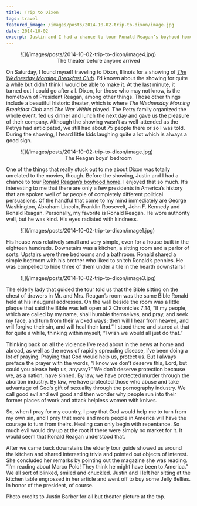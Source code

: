 ```yaml
---
title: Trip to Dixon
tags: travel
featured_image: /images/posts/2014-10-02-trip-to-dixon/image.jpg
date: 2014-10-02
excerpt: Justin and I had a chance to tour Ronald Reagan’s boyhood home. I enjoyed that so much. It’s interesting to me that there are only a few presidents in America’s history that are spoken well of by people of completely different political persuasions. Of the handful that come to my mind immediately are George Washington, Abraham Lincoln, Franklin Roosevelt, John F. Kennedy and Ronald Reagan. Personally, my favorite is Ronald Reagan. He wore authority well, but he was kind. His eyes radiated with kindness.
---
```


<figure markdown="1">
![](/images/posts/2014-10-02-trip-to-dixon/image4.jpg)
<figcaption style="text-align:center;">The theater before anyone arrived</figcaption>
</figure>

On Saturday, I found myself traveling to Dixon, Illinois for a showing of _[The Wednesday Morning Breakfast Club](https://www.imdb.com/title/tt2361026/)_. I’d known about the showing for quite a while but didn’t think I would be able to make it. At the last minute, it turned out I could go after all. Dixon, for those who may not know, is the hometown of President Reagan, among other things. Those other things include a beautiful historic theater, which is where _The Wednesday Morning Breakfast Club_ and _The War Within_ played. The Petry family organized the whole event, fed us dinner and lunch the next day and gave us the pleasure of their company. Although the showing wasn’t as well-attended as the Petrys had anticipated, we still had about 75 people there or so I was told. During the showing, I heard little kids laughing quite a lot which is always a good sign.

<figure markdown="1">
![](/images/posts/2014-10-02-trip-to-dixon/image.jpg)
<figcaption style="text-align:center;">The Reagan boys’ bedroom</figcaption>
</figure>

One of the things that really stuck out to me about Dixon was totally unrelated to the movies, though. Before the showing, Justin and I had a chance to tour [Ronald Reagan’s boyhood home](https://goo.gl/maps/giMv7nqww3Cib23k8). I enjoyed that so much. It’s interesting to me that there are only a few presidents in America’s history that are spoken well of by people of completely different political persuasions. Of the handful that come to my mind immediately are George Washington, Abraham Lincoln, Franklin Roosevelt, John F. Kennedy and Ronald Reagan. Personally, my favorite is Ronald Reagan. He wore authority well, but he was kind. His eyes radiated with kindness.

<figure markdown="1">
![](/images/posts/2014-10-02-trip-to-dixon/image1.jpg)
</figure>

His house was relatively small and very simple, even for a house built in the eighteen hundreds. Downstairs was a kitchen, a sitting room and a parlor of sorts. Upstairs were three bedrooms and a bathroom. Ronald shared a simple bedroom with his brother who liked to snitch Ronald’s pennies. He was compelled to hide three of them under a tile in the hearth downstairs!

<figure markdown="1">
![](/images/posts/2014-10-02-trip-to-dixon/image3.jpg)
</figure>

The elderly lady that guided the tour told us that the Bible sitting on the chest of drawers in Mr. and Mrs. Reagan’s room was the same Bible Ronald held at his inaugural addresses. On the wall beside the room was a little plaque that said the Bible was left open at 2 Chronicles 7:14, “If my people, which are called by my name, shall humble themselves, and pray, and seek my face, and turn from their wicked ways; then will I hear from heaven, and will forgive their sin, and will heal their land.” I stood there and stared at that for quite a while, thinking within myself, “I wish we would all just do that.”

Thinking back on all the violence I’ve read about in the news at home and abroad, as well as the news of rapidly spreading disease, I’ve been doing a lot of praying. Praying that God would help us, protect us. But I always preface the prayer with the words, “I know we don’t deserve this, Lord, but could you please help us, anyway?” We don’t deserve protection because we, as a nation, have sinned. By law, we have protected murder through the abortion industry. By law, we have protected those who abuse and take advantage of God’s gift of sexuality through the pornography industry. We call good evil and evil good and then wonder why people run into their former places of work and attack helpless women with knives.

So, when I pray for my country, I pray that God would help me to turn from my own sin, and I pray that more and more people in America will have the courage to turn from theirs. Healing can only begin with repentance. So much evil would dry up at the root if there were simply no market for it. It would seem that Ronald Reagan understood that.

After we came back downstairs the elderly tour guide showed us around the kitchen and shared interesting trivia and pointed out objects of interest. She concluded her remarks by pointing out the magazine she was reading. “I’m reading about Marco Polo! They think he might have been to America.” We all sort of blinked, smiled and chuckled. Justin and I left her sitting at the kitchen table engrossed in her article and went off to buy some Jelly Bellies. In honor of the president, of course.

Photo credits to Justin Barber for all but theater picture at the top.